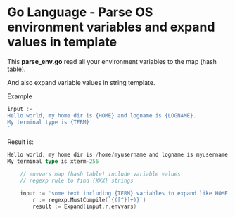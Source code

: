 # Go Language - Parse OS environment variables and expand values in template #

This **parse_env.go** read all your environment variables to the map (hash table).

And also expand variable values in string template.

Example
```go
input := `
Hello world, my home dir is {HOME} and logname is {LOGNAME}. 
My terminal type is {TERM}
`
``` 

Result is:
```go
Hello world, my home dir is /home/myusername and logname is myusername.
My terminal type is xterm-256
```


```go
	// envvars map (hash table) include variable values
	// regexp rule to find {XXX} strings

	input := 'some text including {TERM} variables to expand like HOME:{HOME}`
        r := regexp.MustCompile(`{([^}]+)}`)
        result := Expand(input,r,envvars)

```


